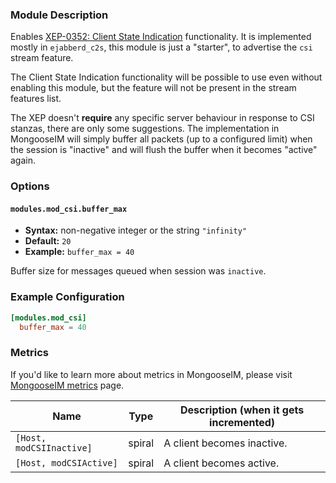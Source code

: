### Module Description
Enables [XEP-0352: Client State Indication](http://xmpp.org/extensions/xep-0352.html) functionality.
It is implemented mostly in `ejabberd_c2s`, this module is just a "starter", to advertise the `csi` stream feature.

The Client State Indication functionality will be possible to use even without enabling this module, but the feature will not be present in the stream features list.

The XEP doesn't **require** any specific server behaviour in response to CSI stanzas, there are only some suggestions.
The implementation in MongooseIM will simply buffer all packets (up to a configured limit) when the session is "inactive" and will flush the buffer when it becomes "active" again.

### Options

#### `modules.mod_csi.buffer_max`
* **Syntax:** non-negative integer or the string `"infinity"`
* **Default:** `20`
* **Example:** `buffer_max = 40`

Buffer size for messages queued when session was `inactive`.

### Example Configuration

```toml
[modules.mod_csi]
  buffer_max = 40
```

### Metrics

If you'd like to learn more about metrics in MongooseIM, please visit [MongooseIM metrics](../operation-and-maintenance/MongooseIM-metrics.md) page.

| Name | Type | Description (when it gets incremented) |
| ---- | ---- | -------------------------------------- |
| `[Host, modCSIInactive]` | spiral | A client becomes inactive. |
| `[Host, modCSIActive]` | spiral | A client becomes active. |

